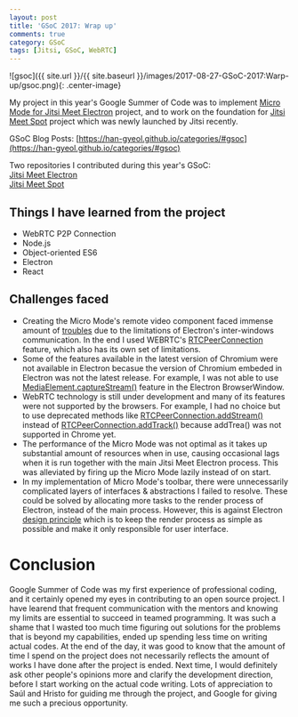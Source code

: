 ```yaml
---
layout: post
title: 'GSoC 2017: Wrap up'
comments: true
category: GSoC
tags: [Jitsi, GSoC, WebRTC]
---
```


![gsoc]({{ site.url }}/{{ site.baseurl }}/images/2017-08-27-GSoC-2017:Warp-up/gsoc.png){: .center-image}

My project in this year's Google Summer of Code was to implement [Micro Mode for Jitsi Meet Electron](https://summerofcode.withgoogle.com/projects/#4757550437236736) project, and to work on the foundation for [Jitsi Meet Spot](https://github.com/han-gyeol/jitsi-meet-spot) project which was newly launched by Jitsi recently.

GSoC Blog Posts:
[https://han-gyeol.github.io/categories/#gsoc](https://han-gyeol.github.io/categories/#gsoc)

Two repositories I contributed during this year's GSoC: <br>
[Jitsi Meet Electron](https://github.com/jitsi/jitsi-meet-electron/pull/12) <br>
[Jitsi Meet Spot](https://github.com/jitsi/jitsi-meet-spot/pull/1) <br>


## Things I have learned from the project
* WebRTC P2P Connection
* Node.js
* Object-oriented ES6
* Electron
* React

## Challenges faced
* Creating the Micro Mode's remote video component faced immense amount of [troubles](https://han-gyeol.github.io/gsoc/2017/07/21/GSoC-2017-Log-3/) due to the limitations of Electron's inter-windows communication. In the end I used WEBRTC's [RTCPeerConnection](https://developer.mozilla.org/en-US/docs/Web/API/RTCPeerConnection) feature, which also has its own set of limitations.
* Some of the features available in the latest version of Chromium were not available in Electron becasue the version of Chromium embeded in Electron was not the latest release. For example, I was not able to use [MediaElement.captureStream()](https://developer.mozilla.org/en-US/docs/Web/API/HTMLMediaElement/captureStream) feature in the Electron BrowserWindow.
* WebRTC technology is still under development and many of its features were not supported by the browsers. For example, I had no choice but to use deprecated methods like [RTCPeerConnection.addStream()](https://developer.mozilla.org/en-US/docs/Web/API/RTCPeerConnection/addStream) instead of [RTCPeerConnection.addTrack()](https://developer.mozilla.org/en-US/docs/Web/API/RTCPeerConnection/addTrack) because addTrea() was not supported in Chrome yet.
* The performance of the Micro Mode was not optimal as it takes up substantial amount of resources when in use, causing occasional lags when it is run together with the main Jitsi Meet Electron process. This was alleviated by firing up the Micro Mode lazily instead of on start.
* In my implementation of Micro Mode's toolbar, there were unnecessarily complicated layers of interfaces & abstractions I failed to resolve. These could be solved by allocating more tasks to the render process of Electron, instead of the main process. However, this is against Electron [design principle](https://github.com/electron/electron/blob/master/docs/tutorial/quick-start.md#differences-between-main-process-and-renderer-process) which is to keep the render process as simple as possible and make it only responsible for user interface.

# Conclusion
Google Summer of Code was my first experience of professional coding, and it certainly opened my eyes in contributing to an open source project. I have learend that frequent communication with the mentors and knowing my limits are essential to succeed in teamed programming. It was such a shame that I wasted too much time figuring out solutions for the problems that is beyond my capabilities, ended up spending less time on writing actual codes. At the end of the day, it was good to know that the amount of time I spend on the project does not necessarily reflects the amount of works I have done after the project is ended. Next time, I would definitely ask other people's opinions more and clarify the development direction, before I start working on the actual code writing. Lots of appreciation to Saúl and Hristo for guiding me through the project, and Google for giving me such a precious opportunity.
